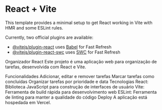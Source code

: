 # React + Vite

This template provides a minimal setup to get React working in Vite with HMR and some ESLint rules.

Currently, two official plugins are available:

- [@vitejs/plugin-react](https://github.com/vitejs/vite-plugin-react/blob/main/packages/plugin-react/README.md) uses [Babel](https://babeljs.io/) for Fast Refresh
- [@vitejs/plugin-react-swc](https://github.com/vitejs/vite-plugin-react-swc) uses [SWC](https://swc.rs/) for Fast Refresh

Organizador React
Este projeto é uma aplicação web para organização de tarefas, desenvolvida com React e Vite.

Funcionalidades
Adicionar, editar e remover tarefas
Marcar tarefas como concluídas
Organizar tarefas por prioridade e data
Tecnologias
React: Biblioteca JavaScript para construção de interfaces de usuário
Vite: Ferramenta de build rápida para desenvolvimento web
ESLint: Ferramenta de linting para manter a qualidade do código
Deploy
A aplicação está hospedada em Vercel.
